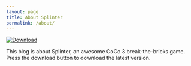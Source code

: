 ```yaml
---
layout: page
title: About Splinter
permalink: /about/
---
```

[![Download]({{site.url}}/assets/Images/Download.png)]({{site.url}}/assets/LatestSplinter.dsk)

This blog is about Splinter, an awesome CoCo 3 break-the-bricks game. Press the download button to download the latest version.
